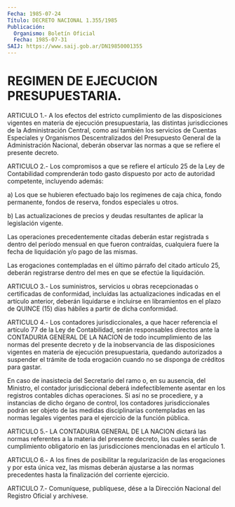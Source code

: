 ```yaml
---
Fecha: 1985-07-24
Título: DECRETO NACIONAL 1.355/1985
Publicación:
  Organismo: Boletín Oficial
  Fecha: 1985-07-31
SAIJ: https://www.saij.gob.ar/DN19850001355
---
```

# REGIMEN DE EJECUCION PRESUPUESTARIA.

<a id="1"></a>
ARTICULO  1.-  A  los  efectos  del  estricto  cumplimiento  de las disposiciones vigentes en materia de ejecución presupuestaria,  las distintas  jurisdicciones  de  la  Administración Central, como así también  los  servicios  de  Cuentas  Especiales    y    Organismos Descentralizados  del  Presupuesto  General  de  la  Administración Nacional,  deberán  observar  las  normas  a  que  se refiere  el presente decreto.

<a id="2"></a>
ARTICULO  2.- Los compromisos a que se refiere el artículo 25 de la Ley de Contabilidad  comprenderán  todo gasto dispuesto por acto de autoridad competente, incluyendo además:

a) Los que se hubieren efectuado bajo  los regímenes de caja chica, fondo  permanente, fondos de reserva, fondos  especiales  u  otros.

b) Las actualizaciones  de  precios y deudas resultantes de aplicar la legislación vigente.

Las operaciones precedentemente  citadas deberán estar registrada s dentro  del período mensual en que  fueron  contraídas,  cualquiera fuere la  fecha  de  liquidación  y/o  pago  de  las  mismas.

Las  erogaciones  contempladas  en  el  último  párrafo  del citado artículo  25, deberán registrarse dentro del mes en que se  efectúe la liquidación.

<a id="3"></a>
ARTICULO  3.-  Los  suministros,  servicios u obras recepcionadas o certificadas  de  conformidad,  incluídas    las    actualizaciones indicadas en el artículo anterior, deberán liquidarse  e  incluirse en  libramientos  en  el plazo de QUINCE (15) días hábiles a partir de dicha conformidad.

<a id="4"></a>
ARTICULO    4.-   Los  contadores  jurisdiccionales,  a  que  hacer referencia  el  artículo  77  de  la  Ley  de  Contabilidad,  serán responsables directos  ante  la  CONTADURIA GENERAL DE LA NACION de todo incumplimiento de las normas  del  presente  decreto  y  de la inobservancia    de   las  disposiciones  vigentes  en  materia  de ejecución  presupuestaria,  quedando  autorizados  a  suspender  el trámite de toda  erogación  cuando  no se disponga de créditos para gastar.

En caso de inasistecia del Secretario  del  ramo o, en su ausencia, del  Ministro, el contador jurisdiccional deberá  indefectiblemente asentar  en  los registros contables dichas operaciones.  Si así no se procediere,  y  a  instancias  de  dicho  órgano de control, los contadores  jurisdiccionales  podrán  ser  objeto  de  las  medidas disciplinarias contempladas en las normas legales  vigentes para el ejercicio de la función pública.

<a id="5"></a>
ARTICULO  5.- LA CONTADURIA GENERAL DE LA NACION dictará las normas referentes  a  la materia del presente decreto, las cuales serán de cumplimiento obligatorio  en  las  jurisdicciones mencionadas en el artículo 1.

<a id="6"></a>
ARTICULO  6.-  A  los fines de posibilitar la regularización de las erogaciones y por esta  única  vez,  las mismas deberán ajustarse a las  normas  precedentes  hasta  la  finalización    del  corriente ejercicio.

<a id="7"></a>
ARTICULO  7.- Comuníquese, publíquese, dése a la Dirección Nacional del Registro Oficial y archívese.